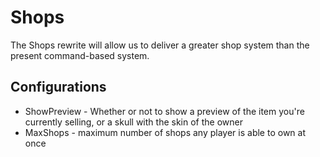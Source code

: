 Shops
========
The Shops rewrite will allow us to deliver a greater shop system than the present
command-based system. 


Configurations
--------------
- ShowPreview - Whether or not to show a preview of the item you're currently selling, or
a skull with the skin of the owner
- MaxShops - maximum number of shops any player is able to own at once
